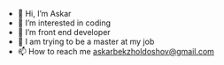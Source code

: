 - 👋 Hi, I’m Askar
- 👀 I’m interested in coding
- 🌱 I’m front end developer
- 💞️ I am trying to be a master at my job
- 📫 How to reach me askarbekzholdoshov@gmail.com

<!---
pilotaskar/pilotaskar is a ✨ special ✨ repository because its `README.md` (this file) appears on your GitHub profile.
You can click the Preview link to take a look at your changes.
--->
